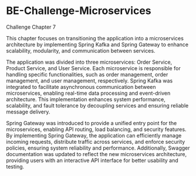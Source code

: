 # BE-Challenge-Microservices
Challenge Chapter 7

This chapter focuses on transitioning the application into a microservices architecture by implementing Spring Kafka and Spring Gateway to enhance scalability, modularity, and communication between services.

The application was divided into three microservices: Order Service, Product Service, and User Service. Each microservice is responsible for handling specific functionalities, such as order management, order management, and user management, respectively. Spring Kafka was integrated to facilitate asynchronous communication between microservices, enabling real-time data processing and event-driven architecture. This implementation enhances system performance, scalability, and fault tolerance by decoupling services and ensuring reliable message delivery.

Spring Gateway was introduced to provide a unified entry point for the microservices, enabling API routing, load balancing, and security features. By implementing Spring Gateway, the application can efficiently manage incoming requests, distribute traffic across services, and enforce security policies, ensuring system reliability and performance. Additionally, Swagger documentation was updated to reflect the new microservices architecture, providing users with an interactive API interface for better usability and testing.